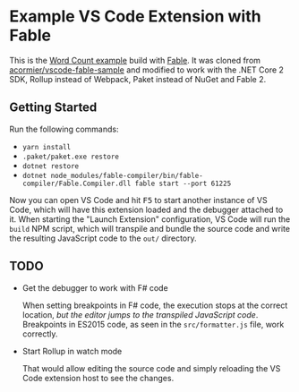 # Example VS Code Extension with Fable

This is the [Word Count example][example] build with [Fable][fable-home]. It was cloned from [acormier/vscode-fable-sample][upstream] and modified to work with the .NET Core 2 SDK, Rollup instead of Webpack, Paket instead of NuGet and Fable 2.

  [example]: https://code.visualstudio.com/docs/extensions/example-word-count
  [fable-home]: http://fable.io/
  [upstream]: https://github.com/acormier/vscode-fable-sample

## Getting Started

Run the following commands:

- `yarn install`
- `.paket/paket.exe restore`
- `dotnet restore`
- `dotnet node_modules/fable-compiler/bin/fable-compiler/Fable.Compiler.dll fable start --port 61225`

Now you can open VS Code and hit <kbd>F5</kbd> to start another instance of VS Code, which will have this extension loaded and the debugger attached to it. When starting the "Launch Extension" configuration, VS Code will run the `build` NPM script, which will transpile and bundle the source code and write the resulting JavaScript code to the `out/` directory.

## TODO

- Get the debugger to work with F# code

  When setting breakpoints in F# code, the execution stops at the correct location, *but the editor jumps to the transpiled JavaScript code*. Breakpoints in ES2015 code, as seen in the `src/formatter.js` file, work correctly.

- Start Rollup in watch mode

  That would allow editing the source code and simply reloading the VS Code extension host to see the changes.
